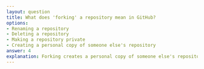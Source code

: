```yaml
---
layout: question
title: What does 'forking' a repository mean in GitHub?
options:
- Renaming a repository
- Deleting a repository
- Making a repository private
- Creating a personal copy of someone else's repository
answer: 4
explanation: Forking creates a personal copy of someone else's repository in your GitHub account, allowing you to freely experiment with changes without affecting the original project.
---
```

